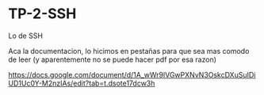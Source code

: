 # TP-2-SSH
Lo de SSH

Aca la documentacion, lo hicimos en pestañas para que sea mas comodo de leer (y aparentemente no se puede hacer pdf por esa razon)

https://docs.google.com/document/d/1A_wWr9lVGwPXNvN3OskcDXuSuIDiUD1Uc0Y-M2nzIAs/edit?tab=t.dsote17dcw3h
